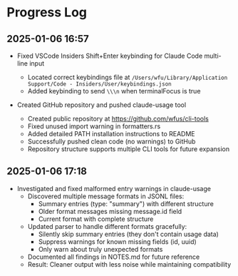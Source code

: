 # Progress Log

## 2025-01-06 16:57

- Fixed VSCode Insiders Shift+Enter keybinding for Claude Code multi-line input
  - Located correct keybindings file at `/Users/wfu/Library/Application Support/Code - Insiders/User/keybindings.json`
  - Added keybinding to send `\\\n` when terminalFocus is true
  
- Created GitHub repository and pushed claude-usage tool
  - Created public repository at https://github.com/wfus/cli-tools
  - Fixed unused import warning in formatters.rs
  - Added detailed PATH installation instructions to README
  - Successfully pushed clean code (no warnings) to GitHub
  - Repository structure supports multiple CLI tools for future expansion

## 2025-01-06 17:18

- Investigated and fixed malformed entry warnings in claude-usage
  - Discovered multiple message formats in JSONL files:
    - Summary entries (type: "summary") with different structure
    - Older format messages missing message.id field
    - Current format with complete structure
  - Updated parser to handle different formats gracefully:
    - Silently skip summary entries (they don't contain usage data)
    - Suppress warnings for known missing fields (id, uuid)
    - Only warn about truly unexpected formats
  - Documented all findings in NOTES.md for future reference
  - Result: Cleaner output with less noise while maintaining compatibility